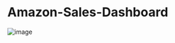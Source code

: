 # Amazon-Sales-Dashboard

![image](https://github.com/user-attachments/assets/f25b1c05-5303-4511-bbf1-762cbd636fe9)
